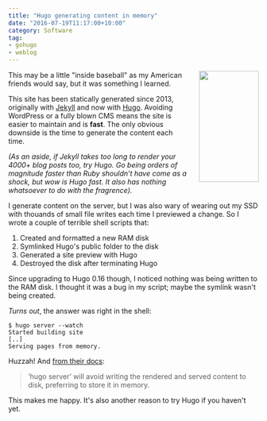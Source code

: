 ```yaml
---
title: "Hugo generating content in memory"
date: "2016-07-19T11:17:00+10:00"
category: Software
tag:
- gohugo
- weblog
---
```

<p><img src="https://rubenerd.com/files/2016/hugoboss.jpg" srcset="https://rubenerd.com/files/2016/hugoboss.jpg 1x, https://rubenerd.com/files/2016/hugoboss@2x.jpg 2x" alt="" style="width:120px; height:224px; float:right; margin:0 0 10px 20px;" /></p>

This may be a little "inside baseball" as my American friends would say, but it was something I learned.

This site has been statically generated since 2013, originally with [Jekyll] and now with [Hugo]. Avoiding WordPress or a fully blown CMS means the site is easier to maintain and is **fast**. The only obvious downside is the time to generate the content each time.

<p style="font-style:italic">(As an aside, if Jekyll takes too long to render your 4000+ blog posts too, try Hugo. Go being orders of magnitude faster than Ruby shouldn’t have come as a shock, but wow is Hugo fast. It also has nothing whatsoever to do with the fragrence).</p>

I generate content on the server, but I was also wary of wearing out my SSD with thouands of small file writes each time I previewed a change. So I wrote a couple of terrible shell scripts that:

1. Created and formatted a new RAM disk
2. Symlinked Hugo's public folder to the disk
3. Generated a site preview with Hugo
4. Destroyed the disk after terminating Hugo

Since upgrading to Hugo 0.16 though, I noticed nothing was being written to the RAM disk. I thought it was a bug in my script; maybe the symlink wasn't being created.

*Turns out*, the answer was right in the  shell:

    $ hugo server --watch
    Started building site
    [..]
    Serving pages from memory.

Huzzah! And [from their docs]:

> ‘hugo server’ will avoid writing the rendered and served content to disk, preferring to store it in memory.

This makes me happy. It's also another reason to try Hugo if you haven't yet.

[Jekyll]: https://jekyllrb.com/
[Hugo]: https://gohugo.io/
[from their docs]: https://gohugo.io/commands/hugo_server/

